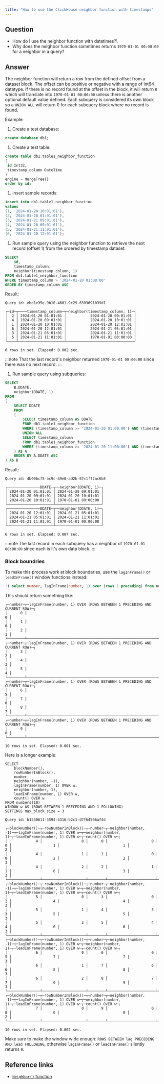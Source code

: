 ```yaml
---
title: "How to use the ClickHouse neighbor function with timestamps"
---
```


## Question

- How do I use the neighbor function with datetimes?\
- Why does the neighbor function sometimes returns `1970-01-01 00:00:00` for a neighbor in a query?

## Answer

The neighbor function will return a row from the defined offset from a dataset block. The offset can be positive or negative with a range of Int64 datatype. If there is no record found at the offset in the block, it will return `0` which will translate into `1970-01-01 00:00:00` unless there is another optional default value defined.
Each subquery is considered its own block so a `UNION ALL` will return 0 for each subquery block where no record is found.

Example:

1. Create a test database:

```sql
create database db1;
```

1. Create a test table:

```sql
create table db1.table1_neighbor_function
(
 id Int32,
 timestamp_column DateTime
)
engine = MergeTree()
order by id;
```

1. Insert sample records:

```sql
insert into db1.table1_neighbor_function
values
(1, '2024-01-20 10:01:01'),
(2, '2024-01-20 01:01:01'),
(3, '2024-01-21 05:01:01'),
(4, '2024-01-20 09:01:01'),
(5, '2024-01-21 11:01:01'),
(6, '2024-01-20 12:01:01');
```

1. Run sample query using the neighbor function to retrieve the next record (offset 1) from the ordered by timestamp dataset:

```sql
SELECT
    id,
    timestamp_column,
    neighbor(timestamp_column, 1)
FROM db1.table1_neighbor_function
WHERE timestamp_column > '2024-01-20 01:00:00'
ORDER BY timestamp_column ASC
```

Result:

```response
Query id: ebd1e35e-9b10-4601-9c29-6303691039d1

┌─id─┬────timestamp_column─┬─neighbor(timestamp_column, 1)─┐
│  2 │ 2024-01-20 01:01:01 │           2024-01-20 09:01:01 │
│  4 │ 2024-01-20 09:01:01 │           2024-01-20 10:01:01 │
│  1 │ 2024-01-20 10:01:01 │           2024-01-20 12:01:01 │
│  6 │ 2024-01-20 12:01:01 │           2024-01-21 05:01:01 │
│  3 │ 2024-01-21 05:01:01 │           2024-01-21 11:01:01 │
│  5 │ 2024-01-21 11:01:01 │           1970-01-01 00:00:00 │
└────┴─────────────────────┴───────────────────────────────┘

6 rows in set. Elapsed: 0.002 sec.
```

:::note
That the last record's neighbor returned `1970-01-01 00:00:00` since there was no next record.
:::

1. Run sample query using subqueries:

```sql
SELECT
    B.DDATE,
    neighbor(DDATE, 1)
FROM
(
    SELECT DDATE
    FROM
    (
        SELECT timestamp_column AS DDATE
        FROM db1.table1_neighbor_function
        WHERE (timestamp_column >= '2024-01-20 01:00:00') AND (timestamp_column <= '2024-01-20 11:00:00')
        UNION ALL
        SELECT timestamp_column
        FROM db1.table1_neighbor_function
        WHERE (timestamp_column >= '2024-01-20 11:00:00') AND (timestamp_column <= '2024-01-21 12:00:00')
    ) AS A
    ORDER BY A.DDATE ASC
) AS B

```

Result:

```response
Query id: 4b09bcf5-bc9c-49e0-ad2b-67c1f72ac6b8

┌───────────────DDATE─┬──neighbor(DDATE, 1)─┐
│ 2024-01-20 01:01:01 │ 2024-01-20 09:01:01 │
│ 2024-01-20 09:01:01 │ 2024-01-20 10:01:01 │
│ 2024-01-20 10:01:01 │ 1970-01-01 00:00:00 │
└─────────────────────┴─────────────────────┘
┌───────────────DDATE─┬──neighbor(DDATE, 1)─┐
│ 2024-01-20 12:01:01 │ 2024-01-21 05:01:01 │
│ 2024-01-21 05:01:01 │ 2024-01-21 11:01:01 │
│ 2024-01-21 11:01:01 │ 1970-01-01 00:00:00 │
└─────────────────────┴─────────────────────┘

6 rows in set. Elapsed: 0.007 sec.
```

:::note
The last record in each subquery has a neighbor of `1970-01-01 00:00:00` since each is it's own data block.
:::

### Block boundries

To make this process work at block boundaries, use the `lagInFrame()` or `leadInFrame()` window functions instead:

```sql
:) select number, lagInFrame(number, 1) over (rows 1 preceding) from numbers(10) settings max_block_size=3
```

This should return something like:

```response
┌─number─┬─lagInFrame(number, 1) OVER (ROWS BETWEEN 1 PRECEDING AND CURRENT ROW)─┐
│      0 │                                                                     0 │
│      1 │                                                                     0 │
│      2 │                                                                     1 │
└────────┴───────────────────────────────────────────────────────────────────────┘
┌─number─┬─lagInFrame(number, 1) OVER (ROWS BETWEEN 1 PRECEDING AND CURRENT ROW)─┐
│      3 │                                                                     2 │
│      4 │                                                                     3 │
│      5 │                                                                     4 │
└────────┴───────────────────────────────────────────────────────────────────────┘
┌─number─┬─lagInFrame(number, 1) OVER (ROWS BETWEEN 1 PRECEDING AND CURRENT ROW)─┐
│      6 │                                                                     5 │
│      7 │                                                                     6 │
│      8 │                                                                     7 │
└────────┴───────────────────────────────────────────────────────────────────────┘
┌─number─┬─lagInFrame(number, 1) OVER (ROWS BETWEEN 1 PRECEDING AND CURRENT ROW)─┐
│      9 │                                                                     8 │
└────────┴───────────────────────────────────────────────────────────────────────┘

10 rows in set. Elapsed: 0.001 sec. 
```

Here is a longer example:

```plaintext
SELECT
    blockNumber(),
    rowNumberInBlock(),
    number,
    neighbor(number, -1),
    lagInFrame(number, 1) OVER w,
    neighbor(number, 1),
    leadInFrame(number, 1) OVER w,
    count() OVER w
FROM numbers(10)
WINDOW w AS (ROWS BETWEEN 1 PRECEDING AND 1 FOLLOWING)
SETTINGS max_block_size = 3

Query id: b1530611-3594-4316-b2c1-d7f64506af4d

┌─blockNumber()─┬─rowNumberInBlock()─┬─number─┬─neighbor(number, -1)─┬─lagInFrame(number, 1) OVER w─┬─neighbor(number, 1)─┬─leadInFrame(number, 1) OVER w─┬─count() OVER w─┐
│             4 │                  0 │      0 │                    0 │                            0 │                   1 │                             1 │              2 │
│             4 │                  1 │      1 │                    0 │                            0 │                   2 │                             2 │              3 │
│             4 │                  2 │      2 │                    1 │                            1 │                   0 │                             3 │              3 │
└───────────────┴────────────────────┴────────┴──────────────────────┴──────────────────────────────┴─────────────────────┴───────────────────────────────┴────────────────┘
┌─blockNumber()─┬─rowNumberInBlock()─┬─number─┬─neighbor(number, -1)─┬─lagInFrame(number, 1) OVER w─┬─neighbor(number, 1)─┬─leadInFrame(number, 1) OVER w─┬─count() OVER w─┐
│             5 │                  0 │      3 │                    0 │                            2 │                   4 │                             4 │              3 │
│             5 │                  1 │      4 │                    3 │                            3 │                   5 │                             5 │              3 │
│             5 │                  2 │      5 │                    4 │                            4 │                   0 │                             6 │              3 │
└───────────────┴────────────────────┴────────┴──────────────────────┴──────────────────────────────┴─────────────────────┴───────────────────────────────┴────────────────┘
┌─blockNumber()─┬─rowNumberInBlock()─┬─number─┬─neighbor(number, -1)─┬─lagInFrame(number, 1) OVER w─┬─neighbor(number, 1)─┬─leadInFrame(number, 1) OVER w─┬─count() OVER w─┐
│             6 │                  0 │      6 │                    0 │                            5 │                   7 │                             7 │              3 │
│             6 │                  1 │      7 │                    6 │                            6 │                   8 │                             8 │              3 │
│             6 │                  2 │      8 │                    7 │                            7 │                   0 │                             9 │              3 │
└───────────────┴────────────────────┴────────┴──────────────────────┴──────────────────────────────┴─────────────────────┴───────────────────────────────┴────────────────┘
┌─blockNumber()─┬─rowNumberInBlock()─┬─number─┬─neighbor(number, -1)─┬─lagInFrame(number, 1) OVER w─┬─neighbor(number, 1)─┬─leadInFrame(number, 1) OVER w─┬─count() OVER w─┐
│             7 │                  0 │      9 │                    0 │                            8 │                   0 │                             0 │              2 │
└───────────────┴────────────────────┴────────┴──────────────────────┴──────────────────────────────┴─────────────────────┴───────────────────────────────┴────────────────┘

10 rows in set. Elapsed: 0.002 sec. 
```

Make sure to make the window wide enough: `ROWS BETWEEN lag PRECEDING AND lead FOLLOWING`, otherwise `lagInFrame()` or `leadInFrame()` silently returns `0`.


## Reference links

- [`Neighbor()` function](https://clickhouse.com/docs/en/sql-reference/functions/other-functions#neighbor)
